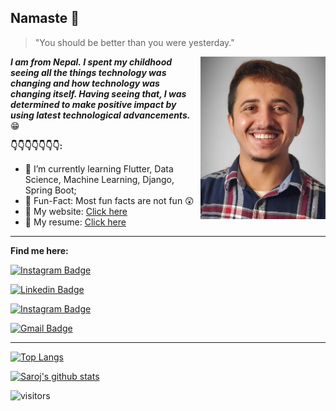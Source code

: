 
  

## Namaste 🙏
> "You should be better than you were yesterday."


<code><img height="260" width="200" align="right"  src="https://raw.githubusercontent.com/spsaroj/spsaroj/master/profile_picture.jpg"/></code>


***I am from Nepal.* *I spent my childhood seeing all the things technology was changing and how technology was changing itself. Having seeing that, I was determined to make positive impact by using latest technological advancements.*** :grin:
 

**👇👇👇👇👇👇👇:**

-   🤪  I’m currently learning Flutter, Data Science, Machine Learning, Django, Spring Boot;
-   🤪  Fun-Fact: Most fun facts are not fun 😲
-   🤪  My website:  [Click here](https://spsaroj.github.io/view/index)
-   🤪 My resume: [Click here](https://spsaroj.github.io/files/CSISresume.pdf)
---

  

**Find me here:**

  

[![Instagram Badge](https://img.shields.io/badge/-Twitter-1da1f2?style=flat-square&logo=twitter&logoColor=white&link=https://instagram.com/mygoditssaroj/)](https://twitter.com/mygoditssaroj)

[![Linkedin Badge](https://img.shields.io/badge/-LinkedIn-blue?style=flat-square&logo=Linkedin&logoColor=white&link=https://www.linkedin.com/in/saroz-paudel-053/)](https://www.linkedin.com/in/saroz-paudel-053/)

[![Instagram Badge](https://img.shields.io/badge/-Instagram-fb3958?style=flat-square&logo=instagram&logoColor=white&link=https://instagram.com/__imsaroz/)](https://instagram.com/__imsaroz)

[![Gmail Badge](https://img.shields.io/badge/-Email-c14438?style=flat-square&logo=Gmail&logoColor=white&link=mailto:sp.saroj53@gmail.com)](mailto:sp.saroj53@gmail.com)

  

---

[![Top Langs](https://github-readme-stats.vercel.app/api/top-langs/?username=spsaroj&layout=compact)](https://github.com/anuraghazra/github-readme-stats)

[![Saroj's github stats](https://github-readme-stats.vercel.app/api?username=spsaroj&show_icons=true&theme=tokyonight)](https://github.com/anuraghazra/github-readme-stats)


  

![visitors](https://visitor-badge.laobi.icu/badge?page_id=spsaroj.visitor-count-badge)